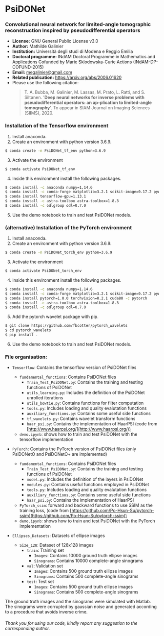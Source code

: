 # PsiDONet

### **Convolutional neural network for limited-angle tomographic reconstruction inspired by pseudodifferential operators**

- **License:** GNU General Public License v3.0
- **Author:**  Mathilde Galinier
- **Institution:** Università degli studi di Modena e Reggio Emilia
- **Doctoral programme:** INdAM Doctoral Programme in Mathematics and Applications Cofunded by Marie Sklodowska-Curie Actions (INdAM-DP-COFUND-2015) 
- **Email:** megalinier@gmail.com
- **Related publication:** https://arxiv.org/abs/2006.01620
- Please use the following citation:
  > T. A. Bubba, M. Galinier, M. Lassas, M. Prato, L. Ratti, and S. Siltanen.  '**Deep neural networks for inverse problems with pseudodifferential operators:  an ap-plication to limited-angle tomography**'. To appear in 
SIAM Journal on Imaging Sciences (SIIMS), 2020.

### Installation of the Tensorflow environment
1. Install anaconda.
2. Create an environment with python version 3.6.9.
```bash
$ conda create -n PsiDONet_tf_env python=3.6.9
```
3. Activate the environment
```bash
$ conda activate PsiDONet_tf_env 
```
4. Inside this environment install the following packages.
```bash
$ conda install -c anaconda numpy=1.14.6 
$ conda install -c conda-forge matplotlib=3.2.1 scikit-image=0.17.2 pywavelets=1.1.1
$ conda install tensorflow-gpu=1.13.1 
$ conda install -c astra-toolbox astra-toolbox=1.8.3
$ conda install -c odlgroup odl=0.7.0
```
5. Use the demo notebook to train and test PsiDONet models.

### (alternative) Installation of the PyTorch environment
1. Install anaconda.
2. Create an environment with python version 3.6.9.
```bash
$ conda create -n PsiDONet_torch_env python=3.6.9
```
3. Activate the environment
```bash
$ conda activate PsiDONet_torch_env 
```
4. Inside this environment install the following packages.
```bash
$ conda install -c anaconda numpy=1.14.6 
$ conda install -c conda-forge matplotlib=3.2.1 scikit-image=0.17.2 pywavelets=1.1.1
$ conda install pytorch=1.0.0 torchvision=0.2.1 cuda80 -c pytorch
$ conda install -c astra-toolbox astra-toolbox=1.8.3
$ conda install -c odlgroup odl=0.7.0
```
5. Add the pytorch wavelet package with pip.
```bash
$ git clone https://github.com/fbcotter/pytorch_wavelets
$ cd pytorch_wavelets
$ pip install .
```
6. Use the demo notebook to train and test PsiDONet models.

### File organisation:

- ```Tensorflow```: Contains the tensorflow version of PsiDONet files
  - ```fundamental_functions```: Contains PsiDONet files
    - ```Train_Test_PsiDONet.py```: Contains the training and testing functions of PsiDONet
    - ```utils_learning.py```: Includes the definition of the PsiDONet unrolled iterations
    - ```utils_bowtie.py```: Contains functions for filter computation
    - ```tools.py```: Includes loading and quality evalutation functions
    - ```auxiliary_functions.py```: Contains some useful side functions
    - ```tf_wavelets.py```: Contains wavelet transform functions
    - ```haar_psi.py```: Contains the implementation of HaarPSI (code from [http://www.haarpsi.org/](http://www.haarpsi.org/)) 
  - ```demo.ipynb```: shows how to train and test PsiDONet with the tensorflow implementation

- ```PyTorch```: Contains the PyTorch version of PsiDONet files (only PsiDONetO and PsiDONetO+ are implemented)
  - ```fundamental_functions```: Contains PsiDONet files
    - ```Train_Test_PsiDONet.py```: Contains the training and testing functions of PsiDONet
    - ```model.py```: Includes the definition of the layers in PsiDONet
    - ```modules.py```: Contains useful functions employed in PsiDONet
    - ```tools.py```: Includes loading and quality evalutation functions
    - ```auxiliary_functions.py```: Contains some useful side functions
    - ```haar_psi.py```: Contains the implementation of HaarPSI 
  - ```PyTorch_ssim```: forward and backward functions to use SSIM as the training loss, (code from [https://github.com/Po-Hsun-Su/pytorch-ssim](https://github.com/Po-Hsun-Su/pytorch-ssim)) 
  - ```demo.ipynb```: shows how to train and test PsiDONet with the PyTorch implementation

- ```Ellipses_Datasets```: Datasets of ellipse images
  - ```Size_128```: Dataset of 128x128 images
    - ```train```: Training set
      - ```Images```: Contains 10000 ground truth ellipse images
      - ```Sinograms```: Contains 10000 complete-angle sinograms
    - ```val```: Validation set
      - ```Images```: Contains 500 ground truth ellipse images
      - ```Sinograms```: Contains 500 complete-angle sinograms
    - ```test```: Test set
      - ```Images```: Contains 500 ground truth ellipse images
      - ```Sinograms```: Contains 500 complete-angle sinograms

The ground truth images and the sinograms were simulated with Matlab. The sinograms were corrupted by gaussian noise and generated according to a procedure that avoids inverse crime.

###### Thank you for using our code, kindly report any suggestion to the corresponding author.
